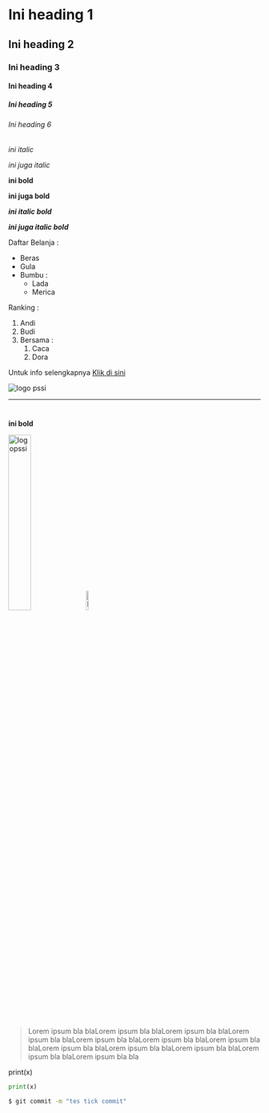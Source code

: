 # Ini heading 1
## Ini heading 2
### Ini heading 3
#### Ini heading 4
##### Ini heading 5
###### Ini heading 6

*ini italic*

_ini juga italic_

**ini bold**

__ini juga bold__

__*ini italic bold*__

_**ini juga italic bold**_

Daftar Belanja :
- Beras
- Gula
- Bumbu :
    - Lada
    - Merica

Ranking :
1. Andi
2. Budi
3. Bersama :
    1. Caca
    2. Dora

Untuk info selengkapnya [Klik di sini](https://www.google.com/?hl=in)

![logo pssi](https://upload.wikimedia.org/wikipedia/id/8/83/Logo_PSSI.png)

<hr>

#

<b> ini bold </b>

<img alt="logopssi" src = "https://upload.wikimedia.org/wikipedia/id/8/83/Logo_PSSI.png" width = "30%">

<img alt="logopssi" src = "https://upload.wikimedia.org/wikipedia/id/8/83/Logo_PSSI.png" style = "width:10%">

> Lorem ipsum bla blaLorem ipsum bla blaLorem ipsum bla blaLorem ipsum bla blaLorem ipsum bla blaLorem ipsum bla blaLorem ipsum bla blaLorem ipsum bla blaLorem ipsum bla blaLorem ipsum bla blaLorem ipsum bla blaLorem ipsum bla bla

print(x)
```python
print(x)
```
```bash
$ git commit -m "tes tick commit"
```
